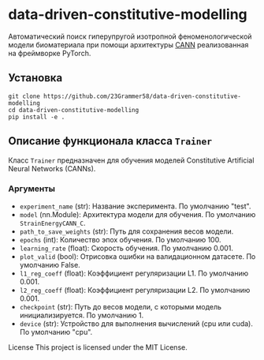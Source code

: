 # data-driven-constitutive-modelling

Автоматический поиск гиперупругой изотропной феноменологической модели биоматериала при помощи архитектуры [CANN](https://github.com/LivingMatterLab/CANN) реализованная на фреймворке PyTorch.

## Установка
```commandline
git clone https://github.com/23Grammer58/data-driven-constitutive-modelling
cd data-driven-constitutive-modelling
pip install -e .
```

## Описание функционала класса `Trainer`

Класс `Trainer` предназначен для обучения моделей Constitutive Artificial Neural Networks (CANNs).

### Аргументы

- `experiment_name` (str): Название эксперимента. По умолчанию "test".
- `model` (nn.Module): Архитектура модели для обучения. По умолчанию `StrainEnergyCANN_C`.
- `path_to_save_weights` (str): Путь для сохранения весов модели.
- `epochs` (int): Количество эпох обучения. По умолчанию 100.
- `learning_rate` (float): Скорость обучения. По умолчанию 0.001.
- `plot_valid` (bool): Отрисовка ошибки на валидационном датасете. По умолчанию False.
- `l1_reg_coeff` (float): Коэффициент регуляризации L1. По умолчанию 0.001.
- `l2_reg_coeff` (float): Коэффициент регуляризации L2. По умолчанию 0.001.
- `checkpoint` (str): Путь до весов модели, с которыми модель инициализируется. По умолчанию 1.
- `device` (str): Устройство для выполнения вычислений (cpu или cuda). По умолчанию "cpu".

License
This project is licensed under the MIT License.

